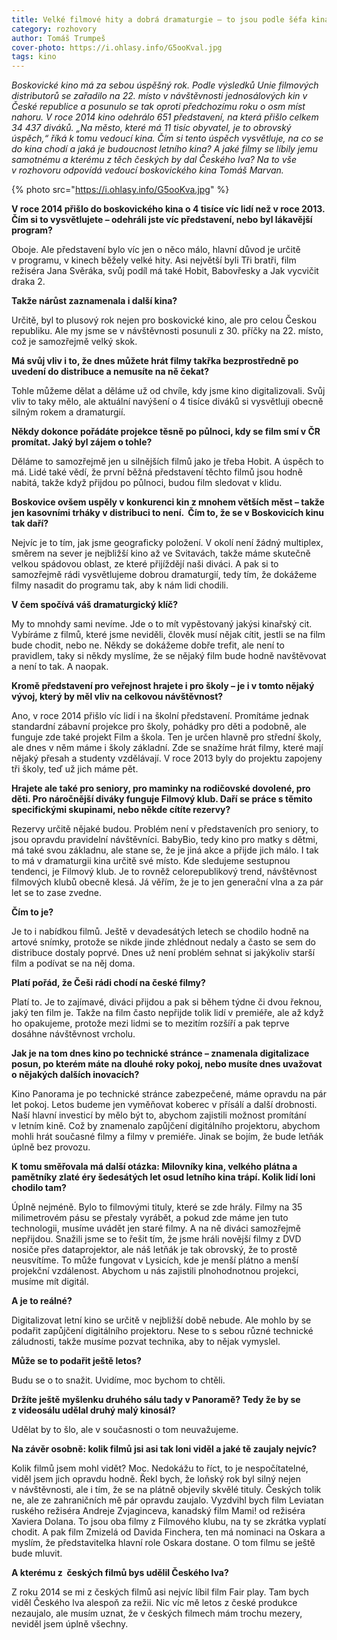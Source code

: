 ```yaml
---
title: Velké filmové hity a dobrá dramaturgie – to jsou podle šéfa kina Tomáše Marvana důvody loňského nárůstu návštěvnosti
category: rozhovory
author: Tomáš Trumpeš
cover-photo: https://i.ohlasy.info/G5ooKval.jpg
tags: kino
---
```


*Boskovické kino má za sebou úspěšný rok. Podle výsledků Unie filmových distributorů se zařadilo na 22. místo v návštěvnosti jednosálových kin v České republice a posunulo se tak oproti předchozímu roku o osm míst nahoru. V roce 2014 kino odehrálo 651 představení, na která přišlo celkem 34 437 diváků. „Na město, které má 11 tisíc obyvatel, je to obrovský úspěch,“ říká k tomu vedoucí kina. Čím si tento úspěch vysvětluje, na co se do kina chodí a jaká je budoucnost letního kina? A jaké filmy se líbily jemu samotnému a kterému z těch českých by dal Českého lva? Na to vše v rozhovoru odpovídá vedoucí boskovického kina Tomáš Marvan.*

{% photo src="https://i.ohlasy.info/G5ooKva.jpg" %}

**V roce 2014 přišlo do boskovického kina o 4 tisíce víc lidí než v roce 2013. Čím si to vysvětlujete – odehráli jste víc představení, nebo byl lákavější program?**

Oboje. Ale představení bylo víc jen o něco málo, hlavní důvod je určitě v programu, v kinech běžely velké hity. Asi největší byli Tři bratři, film režiséra Jana Svěráka, svůj podíl má také Hobit, Babovřesky a Jak vycvičit draka 2. 

**Takže nárůst zaznamenala i další kina?**

Určitě, byl to plusový rok nejen pro boskovické kino, ale pro celou Českou republiku. Ale my jsme se v návštěvnosti posunuli z 30. příčky na 22. místo, což je samozřejmě velký skok.

**Má svůj vliv i to, že dnes můžete hrát filmy takřka bezprostředně po uvedení do distribuce a nemusíte na ně čekat?**

Tohle můžeme dělat a děláme už od chvíle, kdy jsme kino digitalizovali. Svůj vliv to taky mělo, ale aktuální navýšení o 4 tisíce diváků si vysvětluji obecně silným rokem a dramaturgií.

**Někdy dokonce pořádáte projekce těsně po půlnoci, kdy se film smí v ČR promítat. Jaký byl zájem o tohle?**

Děláme to samozřejmě jen u silnějších filmů jako je třeba Hobit. A úspěch to má. Lidé také vědí, že první běžná představení těchto filmů jsou hodně nabitá, takže když přijdou po půlnoci, budou film sledovat v klidu.

**Boskovice ovšem uspěly v konkurenci kin z mnohem větších měst – takže jen kasovními trháky v distribuci to není.  Čím to, že se v Boskovicích kinu tak daří?**

Nejvíc je to tím, jak jsme geograficky položení. V okolí není žádný multiplex, směrem na sever je nejbližší kino až ve Svitavách, takže máme skutečně velkou spádovou oblast, ze které přijíždějí naši diváci. A pak si to samozřejmě rádi vysvětlujeme dobrou dramaturgií, tedy tím, že dokážeme filmy nasadit do programu tak, aby k nám lidi chodili.

**V čem spočívá váš dramaturgický klíč?**

My to mnohdy sami nevíme. Jde o to mít vypěstovaný jakýsi kinařský cit. Vybíráme z filmů, které jsme neviděli, člověk musí nějak cítit, jestli se na film bude chodit, nebo ne. Někdy se dokážeme dobře trefit, ale není to pravidlem, taky si někdy myslíme, že se nějaký film bude hodně navštěvovat a není to tak. A naopak.

**Kromě představení pro veřejnost hrajete i pro školy – je i v tomto nějaký vývoj, který by měl vliv na celkovou návštěvnost?**

Ano, v roce 2014 přišlo víc lidí i na školní představení. Promítáme jednak standardní zábavní projekce pro školy, pohádky pro děti a podobně, ale funguje zde také projekt Film a škola. Ten je určen hlavně pro střední školy, ale dnes v něm máme i školy základní. Zde se snažíme hrát filmy, které mají nějaký přesah a studenty vzdělávají. V roce 2013 byly do projektu zapojeny tři školy, teď už jich máme pět.

**Hrajete ale také pro seniory, pro maminky na rodičovské dovolené, pro děti. Pro náročnější diváky funguje Filmový klub. Daří se práce s těmito specifickými skupinami, nebo někde cítíte rezervy?**

Rezervy určitě nějaké budou. Problém není v představeních pro seniory, to jsou opravdu pravidelní návštěvníci. BabyBio, tedy kino pro matky s dětmi, má také svou základnu, ale stane se, že je jiná akce a přijde jich málo. I tak to má v dramaturgii kina určitě své místo. Kde sledujeme sestupnou tendenci, je Filmový klub. Je to rovněž celorepublikový trend, návštěvnost filmových klubů obecně klesá. Já věřím, že je to jen generační vlna a za pár let se to zase zvedne.

**Čím to je?**

Je to i nabídkou filmů. Ještě v devadesátých letech se chodilo hodně na artové snímky, protože se nikde jinde zhlédnout nedaly a často se sem do distribuce dostaly poprvé. Dnes už není problém sehnat si jakýkoliv starší film a podívat se na něj doma. 

**Platí pořád, že Češi rádi chodí na české filmy?**

Platí to. Je to zajímavé, diváci přijdou a pak si během týdne či dvou řeknou, jaký ten film je. Takže na film často nepřijde tolik lidí v premiéře, ale až když ho opakujeme, protože mezi lidmi se to mezitím rozšíří a pak teprve dosáhne návštěvnost vrcholu.

**Jak je na tom dnes kino po technické stránce – znamenala digitalizace posun, po kterém máte na dlouhé roky pokoj, nebo musíte dnes uvažovat o nějakých dalších inovacích?**

Kino Panorama je po technické stránce zabezpečené, máme opravdu na pár let pokoj. Letos budeme jen vyměňovat koberec v přísálí a další drobnosti. Naší hlavní investicí by mělo být to, abychom zajistili možnost promítání v letním kině. Což by znamenalo zapůjčení digitálního projektoru, abychom mohli hrát současné filmy a filmy v premiéře. Jinak se bojím, že bude letňák úplně bez provozu.

**K tomu směřovala má další otázka: Milovníky kina, velkého plátna a pamětníky zlaté éry šedesátých let osud letního kina trápí. Kolik lidí loni chodilo tam?**

Úplně nejméně. Bylo to filmovými tituly, které se zde hrály. Filmy na 35 milimetrovém pásu se přestaly vyrábět, a pokud zde máme jen tuto technologii, musíme uvádět jen staré filmy. A na ně diváci samozřejmě nepřijdou. Snažili jsme se to řešit tím, že jsme hráli novější filmy z DVD nosiče přes dataprojektor, ale náš letňák je tak obrovský, že to prostě neusvítíme. To může fungovat v Lysicích, kde je menší plátno a menší projekční vzdálenost. Abychom u nás zajistili plnohodnotnou projekci, musíme mít digitál.

**A je to reálné?**

Digitalizovat letní kino se určitě v nejbližší době nebude. Ale mohlo by se podařit zapůjčení digitálního projektoru. Nese to s sebou různé technické záludnosti, takže musíme pozvat technika, aby to nějak vymyslel.

**Může se to podařit ještě letos?**

Budu se o to snažit. Uvidíme, moc bychom to chtěli.

**Držíte ještě myšlenku druhého sálu tady v Panoramě? Tedy že by se z videosálu udělal druhý malý kinosál?**

Udělat by to šlo, ale v současnosti o tom neuvažujeme.

**Na závěr osobně: kolik filmů jsi asi tak loni viděl a jaké tě zaujaly nejvíc?**

Kolik filmů jsem mohl vidět? Moc. Nedokážu to říct, to je nespočítatelné, viděl jsem jich opravdu hodně. Řekl bych, že loňský rok byl silný nejen v návštěvnosti, ale i tím, že se na plátně objevily skvělé tituly. Českých tolik ne, ale ze zahraničních mě pár opravdu zaujalo. Vyzdvihl bych film Leviatan ruského režiséra Andreje Zvjaginceva, kanadský film Mami! od režiséra Xaviera Dolana. To jsou oba filmy z Filmového klubu, na ty se zkrátka vyplatí chodit. A pak film Zmizelá od Davida Finchera, ten má nominaci na Oskara a myslím, že představitelka hlavní role Oskara dostane. O tom filmu se ještě bude mluvit.

**A kterému z  českých filmů bys udělil Českého lva?**

Z roku 2014 se mi z českých filmů asi nejvíc líbil film Fair play. Tam bych viděl Českého lva alespoň za režii. Nic víc mě letos z české produkce nezaujalo, ale musím uznat, že v českých filmech mám trochu mezery, neviděl jsem úplně všechny.
